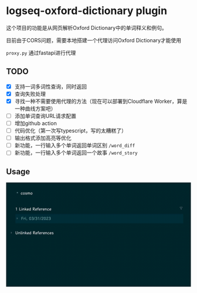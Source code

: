 # logseq-oxford-dictionary plugin

这个项目的功能是从网页解析Oxford Dictionary中的单词释义和例句。

目前由于CORS问题，需要本地搭建一个代理访问Oxford Dictionary才能使用

`proxy.py` 通过fastapi进行代理

## TODO

- [x] 支持一词多词性查询，同时返回
- [x] 查询失败处理
- [x] 寻找一种不需要使用代理的方法（现在可以部署到Cloudflare Worker，算是一种曲线方案吧）
- [ ] 添加单词查询URL请求配置
- [ ] 增加github action
- [ ] 代码优化（第一次写typescript，写的太糟糕了）
- [ ] 输出格式添加高亮等优化
- [ ] 新功能，一行输入多个单词返回单词区别 `/word_diff`
- [ ] 新功能，一行输入多个单词返回一个故事 `/word_story`

## Usage

![short cut](shortcut.gif)